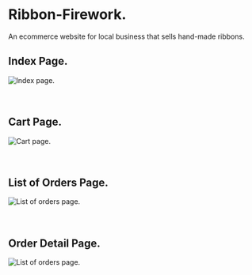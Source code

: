 # Ribbon-Firework.

An ecommerce website for local business that sells hand-made ribbons.

## Index Page.

<img alt='Index page.' src="https://github.com/HeyIam-Tim/Ribbon-Heroku/blob/master/static/images/index-page.png">
<br><br><br>

## Cart Page.

<img alt='Cart page.' src="https://github.com/HeyIam-Tim/Ribbon-Heroku/blob/master/static/images/cart-page.png">
<br><br><br>

## List of Orders Page.

<img alt='List of orders page.' src="https://github.com/HeyIam-Tim/Ribbon-Heroku/blob/master/static/images/list-of-orders.png">
<br><br><br>

## Order Detail Page.

<img alt='List of orders page.' src="https://github.com/HeyIam-Tim/Ribbon-Heroku/blob/master/static/images/view%20order.png">
<br><br><br>

